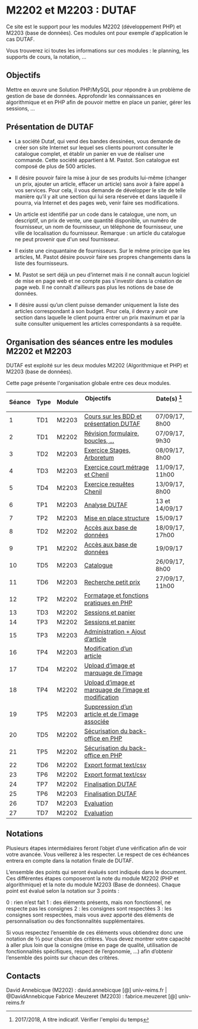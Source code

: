 # M2202 et M2203 : DUTAF

Ce site est le support pour les modules M2202 (développement PHP) et M2203 (base de données). Ces modules ont pour exemple 
d'application le cas DUTAF.

Vous trouverez ici toutes les informations sur ces modules : le planning, les supports de cours, la notation, ...

## Objectifs

Mettre en œuvre une Solution PHP/MySQL pour répondre à un problème de gestion de base de données. Approfondir les connaissances en algorithmique et en PHP afin de pouvoir mettre en place un panier, gérer les sessions, ...

## Présentation de DUTAF

* La société Dutaf, qui vend des bandes dessinées, vous demande de créer son site Internet sur lequel ses clients pourront consulter le catalogue complet, et établir un panier en vue de réaliser une commande. Cette société appartient à M. Pastot. Son catalogue est composé de plus de 500 articles. 

* II désire pouvoir faire la mise à jour de ses produits lui-même (changer un prix, ajouter un article, effacer un article) sans avoir à faire appel à vos services. Pour cela, il vous demande de développer le site de telle manière qu’il y ait une section qui lui sera réservée et dans laquelle il pourra, via Internet et des pages web, venir faire ses modifications. 

* Un article est identifié par un code dans le catalogue, une nom, un descriptif, un prix de vente, une quantité disponible, un numéro de fournisseur, un nom de fournisseur, un téléphone de fournisseur, une ville de localisation du fournisseur. Remarque : un article du catalogue ne peut provenir que d'un seul fournisseur. 

* II existe une cinquantaine de fournisseurs. Sur le même principe que les articles, M. Pastot désire pouvoir faire ses propres changements dans la liste des fournisseurs. 

* M. Pastot se sert déjà un peu d’internet mais il ne connaît aucun logiciel de mise en page web et ne compte pas s'investir dans la création de page web. II ne connaît d'ailleurs pas plus les notions de base de données. 

* II désire aussi qu’un client puisse demander uniquement la liste des articles correspondant à son budget. Pour cela, il devra y avoir une section dans laquelle le client pourra entrer un prix maximum et par la suite consulter uniquement les articles correspondants à sa requête. 

## Organisation des séances entre les modules M2202 et M2203

DUTAF est exploité sur les deux modules M2202 (Algorithmique et PHP) et M2203 (base de données).

Cette page présente l'organisation globale entre ces deux modules.


| Séance | Type  | Module | Objectifs                                         | Date(s) [^1]            |
| ------ | ----- | ------ | --------------------------------------------------| ----------------------- |
|    1   | TD1 | M2203 | [Cours sur les BDD et présentation DUTAF](M2203-seance-1.md) | 07/09/17, 8h00 |
|    2   | TD1 | M2202 | [Révision formulaire, boucles, ...](M2202-seance-1.md)  | 07/09/17, 9h30 |
|    3   | TD2 | M2203 | [Exercice Stages, Arboretum](M2203-seance-2.md)  | 08/09/17, 8h00 |
| 4 | TD3 | M2203 | [Exercice court métrage et Chenil](M2203-seance-3.md)  | 11/09/17, 11h00 |
| 5 | TD4 | M2203 | [Exercice requêtes Chenil](M2203-seance-4.md) | 13/09/17, 8h00 |
| 6 | TP1 | M2203 | [Analyse DUTAF](M2203-seance-5.md)  | 13 et 14/09/17 |
| 7 | TP2 | M2203 | [Mise en place structure](M2203-seance-6.md) | 15/09/17 |
| 8 | TD2 | M2202 | [Accès aux base de données](M2202-seance-2.md) | 18/09/17, 17h00 |
| 9 | TP1 | M2202 | [Accès aux base de données](M2202-seance-3.md)  | 19/09/17 |
| 10 | TD5 | M2203 | [Catalogue](M2203-seance-7.md)  | 26/09/17, 8h00 |
| 11 | TD6 | M2203 | [Recherche petit prix](M2203-seance-8.md) | 27/09/17, 11h00 |
| 12 | TP2 | M2202 | [Formatage et fonctions pratiques en PHP](M2202-seance-4.md) | |
| 13 | TD3 | M2202 | [Sessions et panier](M2202-seance-5.md) | |
| 14 | TP3 | M2202 | [Sessions et panier](M2202-seance-6.md) | |
| 15 | TP3 | M2203 | [Administration + Ajout d’article](M2203-seance-9.md)  | |
| 16 | TP4 | M2203 | [Modification d’un article](M2203-seance-10.md) | |
| 17 | TD4 | M2202 | [Upload d’image et marquage de l’image](M2202-seance-7.md)| |
| 18 | TP4 | M2202 | [Upload d’image et marquage de l’image et modification](M2202-seance-8.md)| |
| 19 | TP5 | M2203 | [Suppression d’un article et de l’image associée](M2203-seance-11.md) | |
| 20 | TD5 | M2202 | [Sécurisation du back-office en PHP](M2202-seance-9.md)| |
| 21 | TP5 | M2202 | [Sécurisation du back-office en PHP](M2202-seance-10.md)| |
| 22 | TD6 | M2202 | [Export format text/csv](M2202-seance-11.md)| |
| 23 | TP6 | M2202 | [Export format text/csv](M2202-seance-12.md)| |
| 24 | TP7 | M2202 | [Finalisation DUTAF](M2202-seance-13.md)| |
| 25 | TP6 | M2203 | [Finalisation DUTAF](M2203-seance-12.md) | |
| 26 | TD7 | M2203 | [Evaluation](M2203-seance-13.md) | |
| 27 | TD7 | M2202 | [Evaluation](M2202-seance-14.md)| |


[^1]: 2017/2018, A titre indicatif. Vérifier l'emploi du temps

## Notations

Plusieurs étapes intermédiaires feront l’objet d’une vérification afin de voir votre avancée. Vous veillerez à les respecter. Le respect de ces échéances entrera en compte dans la notation finale de DUTAF.

L’ensemble des points qui seront évalués sont indiqués dans le document. Ces différentes étapes composeront la note du module M2202 (PHP et algorithmique) et la note du module M2203 (Base de données). Chaque point est évalué selon la notation sur 3 points :

0 : rien n’est fait
1 : des éléments présents, mais non fonctionnel, ne respecte pas les consignes
2 : les consignes sont respectées
3 : les consignes sont respectées, mais vous avez apporté des éléments de personnalisation ou des fonctionnalités supplémentaires.

Si vous respectez l’ensemble de ces éléments vous obtiendrez donc une notation de ⅔ pour chacun des critères. Vous devez montrer votre capacité à aller plus loin que la consigne (mise en page de qualité, utilisation de fonctionnalités spécifiques, respect de l’ergonomie, …) afin d’obtenir l’ensemble des points sur chacun des critères.

## Contacts

David Annebicque (M2202) : david.annebicque [@] univ-reims.fr | @DavidAnnebicque
Fabrice Meuzeret (M2203) : fabrice.meuzeret [@] univ-reims.fr
